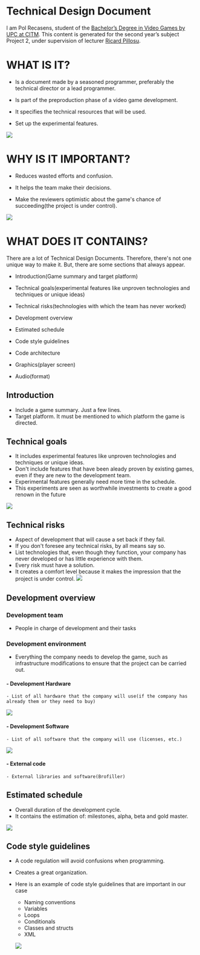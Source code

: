 # Technical Design Document
I am Pol Recasens, student of the [Bachelor’s Degree in
Video Games by UPC at CITM](https://www.citm.upc.edu/ing/estudis/graus-videojocs/). This content is generated for the second year’s
subject Project 2, under supervision of lecturer [Ricard Pillosu](https://es.linkedin.com/in/ricardpillosu).

# WHAT IS IT?

- Is a document made by a seasoned programmer, preferably the technical director or a lead programmer.

- Is part of the preproduction phase of a video game development.

- It specifies the technical resources that will be used.

- Set up the experimental features.

![](docs/tdd.PNG)

# WHY IS IT IMPORTANT?

- Reduces wasted efforts and confusion.

- It helps the team make their decisions.

- Make the reviewers optimistic about the game's chance of succeeding(the project is under control).

![](docs/techleader.png)

# WHAT DOES IT CONTAINS?

There are a lot of Technical Design Documents. Therefore, there's not one unique way to make it.
But, there are some sections that always appear.

- Introduction(Game summary and target platform)

- Technical goals(experimental features like unproven technologies and techniques or unique ideas)

- Technical risks(technologies with which the team has never worked)

- Development overview
    
- Estimated schedule

- Code style guidelines

- Code architecture

- Graphics(player screen)

- Audio(format)

## Introduction

- Include a game summary. Just a few lines.
- Target platform. It must be mentioned to which platform the game is directed.

## Technical goals

- It includes experimental features like unproven technologies and techniques or unique ideas.
- Don't include features that have been aleady proven by existing games, even if they are new to the development team.
- Experimental features generally need more time in the schedule.
- This experiments are seen as worthwhile investments to create a good renown in the future

![](docs/goals.jpg)


## Technical risks

- Aspect of development that will cause a set back if they fail.
- If you don't foresee any technical risks, by all means say so.
- List technologies that, even though they function, your company has never developed or has little experience with them.
- Every risk must have a solution.
- It creates a comfort level because it makes the impression that the project is under control.
![](docs/risk.png)

## Development overview
### Development team
- People in charge of development and their tasks
### Development environment
- Everything the company needs to develop the game, such as infrastructure modifications to ensure that the project can be carried out.
#### - Development Hardware
    - List of all hardware that the company will use(if the company has already them or they need to buy)
    
![](docs/hardware1.png)
    
#### - Development Software
    - List of all software that the company will use (licenses, etc.)
![](docs/visualstudio.png)

#### - External code
    - External libraries and software(Brofiller)

## Estimated schedule
- Overall duration of the development cycle.
- It contains the estimation of: milestones, alpha, beta and gold master.

![](docs/auto_scheduling.png)

## Code style guidelines
- A code regulation will avoid confusions when programming.
- Creates a great organization.
- Here is an example of code style guidelines that are important in our case
    - Naming conventions
    - Variables
    - Loops
    - Conditionals
    - Classes and structs
    - XML
    
    ![](docs/samplexml.jpg)
